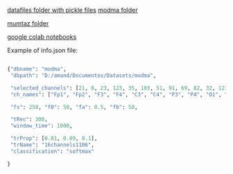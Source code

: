 [datafiles folder with pickle files](https://drive.google.com/drive/folders/1R4TvwhpvsvloHrYbf10Zq8El83rPFEe5?usp=sharing)
[modma folder](https://drive.google.com/drive/folders/1R4TvwhpvsvloHrYbf10Zq8El83rPFEe5?usp=sharing)

[mumtaz folder](https://drive.google.com/drive/folders/1R4TvwhpvsvloHrYbf10Zq8El83rPFEe5?usp=sharing)

[google colab notebooks](https://drive.google.com/drive/folders/1b-U9a6QVeCvEmXdv0VoxJwvgrd9x6D2e?usp=sharing)

Example of info.json file:

```python

{"dbname": "modma",
 "dbpath": "D:/amand/Documentos/Datasets/modma",

 "selected_channels": [21, 8, 23, 123, 35, 103, 51, 91, 69, 82, 32, 121, 44, 107, 57, 95],
 "ch_names": ["Fp1", "Fp2", "F3", "F4", "C3", "C4", "P3", "P4", "O1", "O2", "F7", "F8", "T3", "T4", "T5", "T6"],

 "fs": 250, "f0": 50, "fa": 0.5, "fb": 50,

 "tRec": 300,
 "window_time": 1000,

 "trProp": [0.81, 0.09, 0.1],
 "trName": "16channels1106",
 "classification": "softmax"

}


